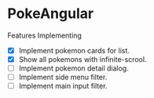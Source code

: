 # PokeAngular

Features Implementing

- [x] Implement pokemon cards for list.
- [x] Show all pokemons with infinite-scrool.
- [ ] Implement pokemon detail dialog. 
- [ ] Implement side menu filter.
- [ ] Implement main input filter.
